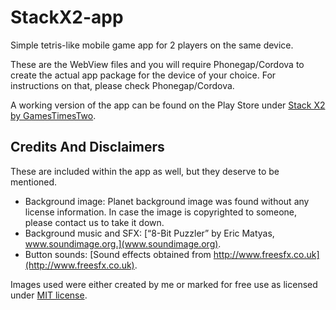 # StackX2-app

Simple tetris-like mobile game app for 2 players on the same device.

These are the WebView files and you will require Phonegap/Cordova to create the actual app package for the device of your choice. For instructions on that, please check Phonegap/Cordova.

A working version of the app can be found on the Play Store under [Stack X2 by GamesTimesTwo](https://play.google.com/store/apps/details?id=nf.co.gamestimestwo.tetris).

## Credits And Disclaimers

These are included within the app as well, but they deserve to be mentioned.

- Background image: Planet background image was found without any license information. In case the image is copyrighted to someone, please contact us to take it down.
- Background music and SFX: [“8-Bit Puzzler” by Eric Matyas, www.soundimage.org.](www.soundimage.org).
- Button sounds: [Sound effects obtained from http://www.freesfx.co.uk](http://www.freesfx.co.uk).

Images used were either created by me or marked for free use as licensed under [MIT license](https://raw.github.com/joshfire/jsonform/master/LICENSE).